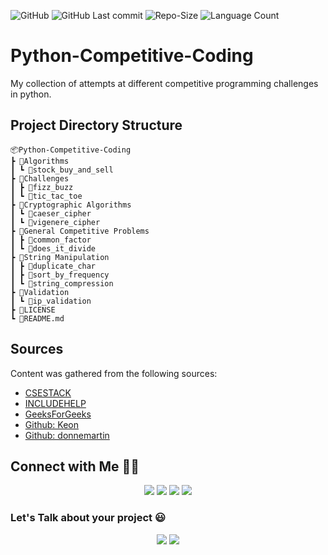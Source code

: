 ![GitHub](https://img.shields.io/github/license/umer-r/Python-Competitive-Coding) ![GitHub Last commit](https://img.shields.io/github/last-commit/umer-r/Python-Competitive-Coding) ![Repo-Size](https://img.shields.io/github/repo-size/umer-r/Python-Competitive-Coding) ![Language Count](https://img.shields.io/github/languages/count/umer-r/Python-Competitive-Coding)

# Python-Competitive-Coding
My collection of attempts at different competitive programming challenges in python.

## Project Directory Structure

    📦Python-Competitive-Coding
    ┣ 📂Algorithms
    ┃ ┗ 📂stock_buy_and_sell
    ┣ 📂Challenges
    ┃ ┣ 📂fizz_buzz
    ┃ ┗ 📂tic_tac_toe
    ┣ 📂Cryptographic Algorithms
    ┃ ┗ 📂caeser_cipher
    ┃ ┗ 📂vigenere_cipher
    ┣ 📂General Competitive Problems
    ┃ ┣ 📂common_factor
    ┃ ┗ 📂does_it_divide
    ┣ 📂String Manipulation
    ┃ ┣ 📂duplicate_char
    ┃ ┣ 📂sort_by_frequency
    ┃ ┗ 📂string_compression
    ┣ 📂Validation
    ┃ ┗ 📂ip_validation
    ┣ 📜LICENSE
    ┗ 📜README.md

## Sources
Content was gathered from the following sources:
* [CSESTACK](https://www.csestack.org/python-competitive-programming-questions-practice/)
* [INCLUDEHELP](https://www.includehelp.com/python/tic-tac-toe-competitive-coding-questions.aspx)
* [GeeksForGeeks](https://www.geeksforgeeks.org/)
* [Github: Keon](https://github.com/keon/algorithms/blob/master/algorithms/strings/)
* [Github: donnemartin](https://github.com/donnemartin/interactive-coding-challenges)

## Connect with Me 🤝🏻 &nbsp;

<p align="center">
<a href="https://www.linkedin.com/in/umer-r-437120214/"><img src="https://img.shields.io/badge/-Umer%20R-0077B5?style=flat&logo=Linkedin&logoColor=white"/></a>
<a href="mailto:russs3400@gmail.com"><img src="https://img.shields.io/badge/-Umer R-D14836?style=flat&logo=Gmail&logoColor=white"/></a>
<a href="https://instagram.com/umer_r74"><img src="https://img.shields.io/badge/-@umer__r74-E4405F?style=flat&logo=Instagram&logoColor=white"/></a>
<a href="https://twitter.com/umer_74"><img src="https://img.shields.io/badge/-@umer__74-1877F2?style=flat&logo=Twitter&logoColor=white"/></a>
</p>

### Let's Talk about your project :smiley:

<p align="center">
<a href="https://www.upwork.com/freelancers/~011184505ed9059668"><img src="https://img.shields.io/badge/-Umer%20R-6fda44?style=flat&logo=upwork&logoColor=white"/></a>
<a href="https://www.fiverr.com/hamza_rajaz"><img src="https://img.shields.io/badge/-Umer%20R-00b22d?style=flat&logo=Fiverr&logoColor=white"/></a>

</p>
